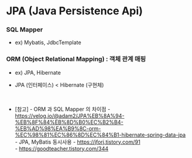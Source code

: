 # JPA (Java Persistence Api)

### SQL Mapper 
* ex) Mybatis, JdbcTemplate

### ORM (Object Relational Mapping) : 객체 관계 매핑
* ex) JPA, Hibernate

* JPA (인터페이스) < Hibernate (구현체)


<br>

* [참고]
  *-* ORM 과 SQL Mapper 의 차이점 - https://velog.io/@adam2/JPA%EB%8A%94-%EB%8F%84%EB%8D%B0%EC%B2%B4-%EB%AD%98%EA%B9%8C-orm-%EC%98%81%EC%86%8D%EC%84%B1-hibernate-spring-data-jpa <br>
  *-* JPA, MyBatis 동시사용 - https://jforj.tistory.com/91 <br>
  *-* https://goodteacher.tistory.com/344 <br>

